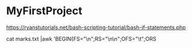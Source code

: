 # MyFirstProject


https://ryanstutorials.net/bash-scripting-tutorial/bash-if-statements.php

cat marks.txt |awk 'BEGIN{FS="\n";RS="\n\n";OFS="\t";ORS
